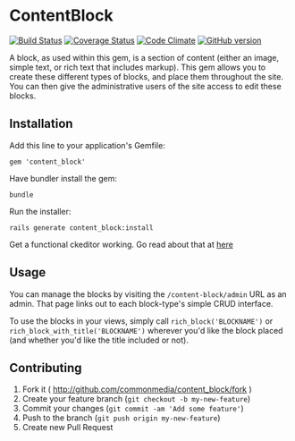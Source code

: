# ContentBlock

[![Build Status](https://travis-ci.org/commonmedia/content_block.png)](https://travis-ci.org/commonmedia/content_block)
[![Coverage Status](https://coveralls.io/repos/commonmedia/content_block/badge.png)](https://coveralls.io/r/commonmedia/content_block)
[![Code Climate](https://codeclimate.com/github/commonmedia/content_block.png)](https://codeclimate.com/github/commonmedia/content_block)
[![GitHub version](https://badge.fury.io/gh/commonmedia%2Fcontent_block.png)](http://badge.fury.io/gh/commonmedia%2Fcontent_block)

A block, as used within this gem, is a section of content (either an image, simple text, or rich text that includes markup).
This gem allows you to create these different types of blocks, and place them throughout the site.
You can then give the administrative users of the site access to edit these blocks.


## Installation

Add this line to your application's Gemfile:

    gem 'content_block'

Have bundler install the gem:

    bundle

Run the installer:

    rails generate content_block:install

Get a functional ckeditor working.
Go read about that at [here](https://github.com/galetahub/ckeditor#ckeditor)


## Usage

You can manage the blocks by visiting the `/content-block/admin` URL as an admin. That page links out to each block-type's simple CRUD interface.

To use the blocks in your views, simply call `rich_block('BLOCKNAME')` or `rich_block_with_title('BLOCKNAME')` wherever you'd like the block placed (and whether you'd like the title included or not).


## Contributing

1. Fork it ( http://github.com/commonmedia/content_block/fork )
2. Create your feature branch (`git checkout -b my-new-feature`)
3. Commit your changes (`git commit -am 'Add some feature'`)
4. Push to the branch (`git push origin my-new-feature`)
5. Create new Pull Request
